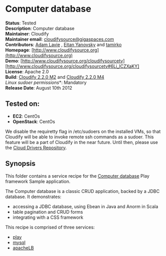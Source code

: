 # Computer database

**Status**: Tested  
**Description**: Computer database  
**Maintainer**:       Cloudify  
**Maintainer email**: cloudifysource@gigaspaces.com  
**Contributors**:  [Adam Lavie](https://github.com/adaml) , [Eitan Yanovsky](https://github.com/eitany) and [tamirko](https://github.com/tamirko)  
**Homepage**:   [http://www.cloudifysource.org](http://www.cloudifysource.org)  
**Demo**: [http://www.cloudifysource.org/cloudifysourcetv][http://www.cloudifysource.org/cloudifysourcetv#6Li_lCZXaKY]  
**License**:      Apache 2.0   
**Build**:  [Cloudify 2.2.0 M2](http://repository.cloudifysource.org/org/cloudifysource/2.2.0/gigaspaces-cloudify-2.2.0-m2-b2491.zip) and [Cloudify 2.2.0 M4](http://repository.cloudifysource.org/org/cloudifysource/2.2.0/gigaspaces-cloudify-2.2.0-m4-b2493-77.zip)   
**Linux* sudoer permissions**:	Mandatory     
**Release Date**: August 10th 2012  


Tested on:
--------

* <strong>EC2</strong>: CentOs 
* <strong>OpenStack</strong>: CentOs 

We disable the requiretty flag in /etc/sudoers on the installed VMs, so that Cloudify will be able to invoke remote ssh commands as a sudoer. This feature will be a part of Cloudify in the near future.
Until then, please use the [Cloud Drivers Repository](https://github.com/CloudifySource/cloudify-cloud-drivers).


Synopsis
--------

This folder contains a service recipe for the [Computer database](http://www.playframework.org/documentation/2.0.1/Samples) Play framework Sample application.

The Computer database is a classic CRUD application, backed by a JDBC database. It demonstrates:

* accessing a JDBC database, using Ebean in Java and Anorm in Scala
* table pagination and CRUD forms
* integrating with a CSS framework


This recipe is comprised of three services:
* [play](../../services/play/README.md) 
* [mysql](../../services/mysql/README.md) 
* [apacheLB](../../services/apacheLB/README.md) 


